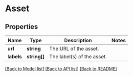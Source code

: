 # Asset

## Properties
Name | Type | Description | Notes
------------ | ------------- | ------------- | -------------
**url** | **string** | The URL of the asset. | 
**labels** | **string[]** | The label(s) of the asset. | 

[[Back to Model list]](../../README.md#documentation-for-models) [[Back to API list]](../../README.md#documentation-for-api-endpoints) [[Back to README]](../../README.md)

